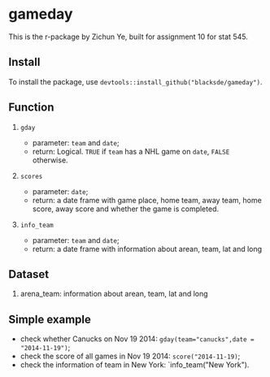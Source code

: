 gameday
=======

This is the r-package by Zichun Ye, built for assignment 10 for stat 545.

## Install
To install the package, use `devtools::install_github("blacksde/gameday")`.

## Function


1. `gday`
   - parameter: `team` and `date`;
   - return: Logical. `TRUE` if `team` has a NHL game on `date`, `FALSE` otherwise.
  
2. `scores`
   - parameter: `date`;
   - return: a date frame with game place, home team, away team, home score, away score and whether the game is completed.
  
3. `info_team`
   - parameter: `team` and `date`;
   - return: a date frame with information about arean, team, lat and long
  
## Dataset

1. arena_team: information about arean, team, lat and long


## Simple example
* check whether Canucks on Nov 19 2014: `gday(team="canucks",date = "2014-11-19")`;
* check the score of all games in Nov 19 2014: `score("2014-11-19)`;
* check the information of team in New York: `info_team("New York").




